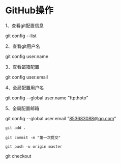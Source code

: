 # GitHub操作

1、查看git配置信息

git config --list



2、查看git用户名

git config user.name



3、查看邮箱配置

git config user.email



4、全局配置用户名

git config --global user.name "ftpthoto"



5、全局配置邮箱

git config --global user.email "853683088@qq.com"



```
git add .

git commit -m "第一次提交"

git push -u origin master
```

git checkout 